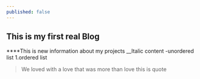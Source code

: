 ```yaml
---
published: false
---
```

## This is my first real Blog
****This is new information about my projects
__Italic content
-unordered list
1.ordered list
> We loved with a love that was more than love
this is quote

